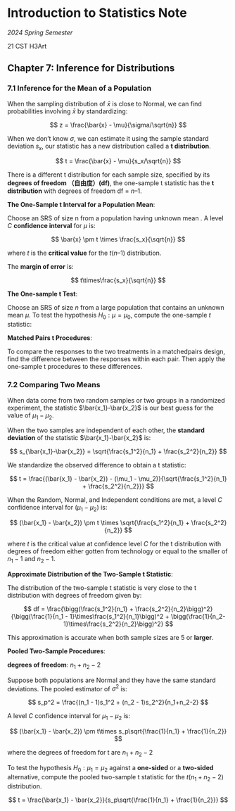 # Introduction to Statistics Note

*2024 Spring Semester*

$\text{21 CST H3Art}$

## Chapter 7: Inference for Distributions

### 7.1 Inference for the Mean of a Population

When the sampling distribution of $\bar{x}$ is close to Normal, we can find probabilities involving $\bar{x}$ by standardizing:

$$
z = \frac{\bar{x} - \mu}{\sigma/\sqrt{n}}
$$

When we don’t know $σ$, we can estimate it using the sample standard deviation $s_x$, our statistic has a new distribution called a **t distribution**.

$$
t = \frac{\bar{x} - \mu}{s_x/\sqrt{n}}
$$

There is a different t distribution for each sample size, specified by its **degrees of freedom （自由度）(df)**, the one-sample t statistic has the **t distribution** with degrees of freedom df = $n – 1$. 

**The One-Sample t Interval for a Population Mean**:

Choose an SRS of size n from a population having unknown mean . A level $C$ **confidence interval** for $\mu$ is:

$$
\bar{x} \pm t \times \frac{s_x}{\sqrt{n}}
$$

where $t$ is the **critical value** for the $t(n– 1)$ distribution.

The **margin of error** is:

$$
t\times\frac{s_x}{\sqrt{n}}
$$

**The One-sample t Test**:

Choose an SRS of size $n$ from a large population that contains an unknown mean $\mu$. To test the hypothesis $H_0: \mu = \mu_0$, compute the one-sample $t$ statistic:

**Matched Pairs t Procedures**:

To compare the responses to the two treatments in a matchedpairs design, find the difference between the responses within each pair. Then apply the one-sample t procedures to these differences.

### 7.2 Comparing Two Means

When data come from two random samples or two groups in a randomized experiment, the statistic $\bar{x_1}-\bar{x_2}$ is our best guess for the value of $\mu_1-\mu_2$. 

When the two samples are independent of each other, the **standard deviation** of the statistic $\bar{x_1}-\bar{x_2}$ is:

$$
s_{\bar{x_1}-\bar{x_2}} = \sqrt{\frac{s_1^2}{n_1} + \frac{s_2^2}{n_2}}
$$

We standardize the observed difference to obtain a t statistic:

$$
t = \frac{(\bar{x_1} - \bar{x_2}) - (\mu_1 - \mu_2)}{\sqrt{\frac{s_1^2}{n_1} + \frac{s_2^2}{n_2}}}
$$

When the Random, Normal, and Independent conditions are met, a level $C$ confidence interval for $(\mu_1 - \mu_2)$ is:

$$
(\bar{x_1} - \bar{x_2}) \pm t \times \sqrt{\frac{s_1^2}{n_1} + \frac{s_2^2}{n_2}}
$$

where $t$ is the critical value at confidence level $C$ for the t distribution with degrees of freedom either gotten from technology or equal to the smaller of $n_1-1$ and $n_2-1$.

**Approximate Distribution of the Two-Sample t Statistic**:

The distribution of the two-sample t statistic is very close to the t distribution with degrees of freedom given by:

$$
df = \frac{\bigg(\frac{s_1^2}{n_1} + \frac{s_2^2}{n_2}\bigg)^2}{\bigg(\frac{1}{n_1 - 1}\times\frac{s_1^2}{n_1}\bigg)^2 + \bigg(\frac{1}{n_2-1}\times\frac{s_2^2}{n_2}\bigg)^2}
$$

This approximation is accurate when both sample sizes are $5$ or **larger**.

**Pooled Two-Sample Procedures**:

**degrees of freedom**: $n_1 + n_2 - 2$

Suppose both populations are Normal and they have the same standard deviations. The pooled estimator of $σ^2$ is:

$$
s_p^2 = \frac{(n_1 - 1)s_1^2 + (n_2 - 1)s_2^2}{n_1+n_2-2}
$$

A level $C$ confidence interval for $\mu_1 - \mu_2$ is:

$$
(\bar{x_1} - \bar{x_2}) \pm t\times s_p\sqrt{\frac{1}{n_1} + \frac{1}{n_2}}
$$

where the degrees of freedom for t are $n_1 + n_2 - 2$

To test the hypothesis $H_0: \mu_1 = \mu_2$ against a **one-sided** or a **two-sided** alternative, compute the pooled two-sample t statistic for the $t(n_1 + n_2 - 2)$ distribution.

$$
t = \frac{\bar{x_1} - \bar{x_2}}{s_p\sqrt{\frac{1}{n_1} + \frac{1}{n_2}}}
$$

